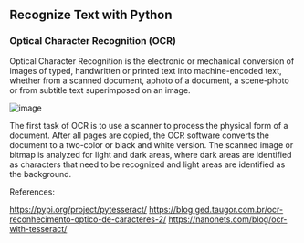  ## Recognize Text with Python
 
 ### Optical Character Recognition (OCR)
 
 Optical Character Recognition is the electronic or mechanical conversion of images of 
typed, handwritten or printed text into machine-encoded text, whether from a
scanned document, aphoto of a document, a scene-photo or from subtitle text
superimposed on an image.

![image](https://user-images.githubusercontent.com/38785749/140623680-b1d22f65-97a9-47af-8137-b5afaf4a2a97.png)


The first task of OCR is to use a scanner to process the physical form of a document.
After all pages are copied, the OCR software converts the document to a two-color or black and white version.
The scanned image or bitmap is analyzed for light and dark areas, where dark areas are identified as characters that need to be recognized and light areas are
identified as the background.




References:

https://pypi.org/project/pytesseract/
https://blog.ged.taugor.com.br/ocr-reconhecimento-optico-de-caracteres-2/
https://nanonets.com/blog/ocr-with-tesseract/


